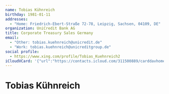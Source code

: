 ```yaml
---
name: Tobias Kühnreich
birthday: 1981-01-11
addresses:
  - "Home: Friedrich-Ebert-Straße 72-78, Leipzig, Sachsen, 04109, DE"
organization: UniCredit Bank AG
title: Corporate Treasury Sales Germany
email:
  - "Other: tobias.kuehnreich@unicredit.de"
  - "Work: tobias.kuehnreich@unicreditgroup.de"
social profile:
  - https://www.xing.com/profile/Tobias_Kuehnreich2
iCloudVCard: '{"url":"https://contacts.icloud.com/311500889/carddavhome/card/ZjE1ZGUwYzUtYWYwYy00ODRhLWFmNTEtNzBmYmU4M2Q4ZmY2.vcf","etag":"\"kmfhf3on\"","data":"BEGIN:VCARD\r\nVERSION:3.0\r\nFN:\r\nN:Kühnreich;Tobias;;;\r\nUID:f15de0c5-af0c-484a-af51-70fbe83d8ff6\r\nBDAY;VALUE=date:1981-01-11\r\nADR;TYPE=HOME:;;Friedrich-Ebert-Straße 72-78;Leipzig;Sachsen;04109;DE;\r\nWP1.X-ABLABEL:Work\r\nWP2.X-ABLABEL:Work\r\nWP3.X-ABLABEL:Work\r\nitem0.X-ABLABEL:xing\r\nPRODID:ez-vcard 0.9.13-fc\r\nREV:2025-04-03T22:07:07Z\r\nORG:UniCredit Bank AG;\r\nTITLE:Corporate Treasury Sales Germany\r\nEMAIL;TYPE=OTHER:tobias.kuehnreich@unicredit.de\r\nEMAIL;TYPE=WORK:tobias.kuehnreich@unicreditgroup.de\r\nPHOTO;VALUE=uri:https://gateway.icloud.com/contacts/311500889/ck/card/fdab5\r\n fdc5345fe9ea82b372ee2e64f30\r\nitem0.X-SOCIALPROFILE;X-USER=Tobias_Kuehnreich2:https://www.xing.com/profil\r\n e/Tobias_Kuehnreich2\r\nEND:VCARD"}'
---
```

# Tobias Kühnreich